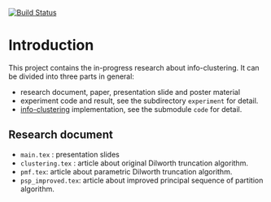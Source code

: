 [![Build Status](https://travis-ci.com/zhaofeng-shu33/info-clustering-research.svg?branch=master)](https://travis-ci.com/zhaofeng-shu33/info-clustering-research)

# Introduction
This project contains the in-progress research about info-clustering. 
It can be divided into three parts in general:

* research document, paper, presentation slide and poster material
* experiment code and result, see the subdirectory `experiment` for detail.
* [info-clustering](https://github.com/zhaofeng-shu33/principal_sequence_of_partition) implementation, see the submodule `code` for detail.

## Research document
 * `main.tex` : presentation slides
 * `clustering.tex` : article about original Dilworth truncation algorithm.
 * `pmf.tex`: article about parametric Dilworth truncation algorithm. 
 * `psp_improved.tex`: article about improved principal sequence of partition algorithm.



